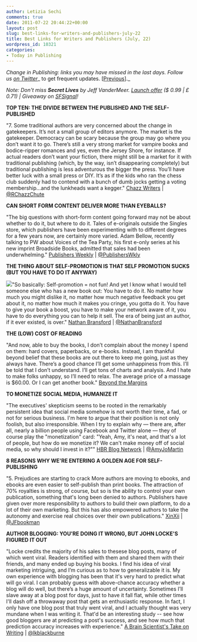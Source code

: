 ```yaml
---
author: Letizia Sechi
comments: true
date: 2011-07-22 20:44:22+00:00
layout: post
slug: best-links-for-writers-and-publishers-july-22
title: Best Links for Writers and Publishers (July, 22)
wordpress_id: 10321
categories:
- Today in Publishing
---
```


_Change in Publishing: links you may have missed in the last days.
Follow us [on Twitter](http://www.twitter.com/40kbooks)__ to get frequent updates. [[Previous](http://www.40kbooks.com/?p=10118)]._

_Note: Don't miss **Secret Lives** by Jeff VanderMeer.
[Launch offer](http://www.40kbooks.com/?p=10270) ($ 0.99 | £ 0.71) | Giveaway on [SFSignal](http://www.sfsignal.com/archives/2011/07/free-ebook-secret-lives/)!_

**TOP TEN: THE DIVIDE BETWEEN THE PUBLISHED AND THE SELF-PUBLISHED**

"7. Some traditional authors are very concerned about the change in gatekeepers. It’s not a small group of editors anymore. The market is the gatekeeper. Democracy can be scary because the group may go where you don’t want it to go. There’s still a very strong market for vampire books and bodice-ripper romances and yes, even the Jersey Shore, for instance. If actual readers don’t want your fiction, there might still be a market for it with traditional publishing (which, by the way, isn’t disappearing completely) but traditional publishing is less adventurous the bigger the press. You’ll have better luck with a small press or DIY. It’s as if the kids who ran the chess club suddenly had to contend with a bunch of dumb jocks getting a voting membership…and the lunkheads want a kegger."
[Chazz Writers](http://chazzwrites.wordpress.com/2011/07/16/top-ten-the-divide-between-the-published-and-the-self-published/) | [@RChazzChute](http://twitter.com/#!/RChazzChute)

**CAN SHORT FORM CONTENT DELIVER MORE THAN EYEBALLS?**

"The big questions with short-form content going forward may not be about whether to do it, but where to do it. Tales of e-originals outside the Singles store, which publishers have been experimenting with to different degrees for a few years now, are certainly more varied. Adam Bellow, recently talking to PW about Voices of the Tea Party, his first e-only series at his new imprint Broadside Books, admitted that sales had been underwhelming."
[Publishers Weekly](http://www.publishersweekly.com/pw/print/20110718/48023-can-short-form-content-deliver-more-than-eyeballs-.html) | [@PublishersWkly](http://twitter.com/#!/publisherswkly)

**THE THING ABOUT SELF-PROMOTION IS THAT SELF PROMOTION SUCKS (BUT YOU HAVE TO DO IT ANYWAY)**

[![](http://www.40kbooks.com/wp-content/uploads/Hosemann-2.jpg)](http://www.40kbooks.com/?attachment_id=10334)"So basically: Self-promotion = not fun!
And yet I know what I would tell someone else who has a new book out: You have to do it. No matter how much you might dislike it, no matter how much negative feedback you get about it, no matter how much it makes you cringe, you gotta do it. You have to give your book a boost, you have to make your network aware of it, you have to do everything you can to help it sell. The era of being just an author, if it ever existed, is over."
[Nathan Bransford](http://blog.nathanbransford.com/2011/07/thing-about-self-promotion-is-that-self.html) | [@NathanBransford](https://twitter.com/#!/NathanBransford)

**THE (LOW) COST OF READING**

"And now, able to buy the books, I don’t complain about the money I spend on them: hard covers, paperbacks, or e-books. Instead, I am thankful beyond belief that these books are out there to keep me going, just as they always have.
There’s a good chance I’ll get some unhappiness from this. I’ll be told that I don’t understand. I’ll get tons of charts and analysis. And I hate to make folks unhappy, so I’ll need to relax. The average price of a massage is $60.00. Or I can get another book."
[Beyond the Margins](http://beyondthemargins.com/2011/07/13336/)

**TO MONETIZE SOCIAL MEDIA, HUMANIZE IT**

"The executives' skepticism seems to be rooted in the remarkably persistent idea that social media somehow is not worth their time, a fad, or not for serious business. I'm here to argue that their position is not only foolish, but also irresponsible.
When I try to explain why — there are, after all, nearly a billion people using Facebook and Twitter alone — they of course play the "monetization" card: "Yeah, Amy, it's neat, and that's a lot of people, but how do we monetize it? We can't make money off of social media, so why should I invest in it?""
[HBR Blog Network](http://blogs.hbr.org/cs/2011/07/to_monetize_social_media_humanize_it.html) | [@AmyJoMartin](http://www.Twitter.com/AmyJoMartin/)

**8 REASONS WHY WE'RE ENTERING A GOLDEN AGE FOR SELF-PUBLISHING**

"5. Prejudices are starting to crack
More authors are moving to ebooks, and ebooks are even easier to self-publish than print books. The attraction of 70% royalties is strong, of course, but so is the ability to control your own publication, something that's long been denied to authors. Publishers have given over more responsibility to authors to build their own platform, to do a lot of their own marketing. But this has also empowered authors to take the autonomy and exercise real choices over their own publications."
[XinXii](http://www.xinxii.com/gd_cms.php?page=tools_experts_en_jf02) | [@JFbookman](http://twitter.com/#!/jfbookman)

**AUTHOR BLOGGING: YOU'RE DOING IT WRONG, BUT JOHN LOCKE'S FIGURED IT OUT**

"Locke credits the majority of his sales to thesese blog posts, many of which went viral. Readers identified with them and shared them with their friends, and many ended up buying his books. I find his idea of viral marketing intriguing, and I’m curious as to how to generalizable it is. My own experience with blogging has been that it's very hard to predict what will go viral. I can probably guess with above-chance accuracy whether a blog will do well, but there’s a huge amount of uncertainty. Sometimes I’ll slave away at a blog post for days, just to have it fall flat, while other times I'll dash off a throwaway post that gets an enthusiastic response. In fact, I only have one blog post that truly went viral, and I actually thought was very mundane when I was writing it.  That'd be an interesting study -- see how good bloggers are at predicting a post's success, and see how much that prediction accuracy increases with experience."
[A Brain Scientist's Take on Writing](http://blog.liviablackburne.com/2011/07/author-blogging-youre-doing-it-wrong_21.html) | [@lkblackburne](http://twitter.com/#!/lkblackburne)

